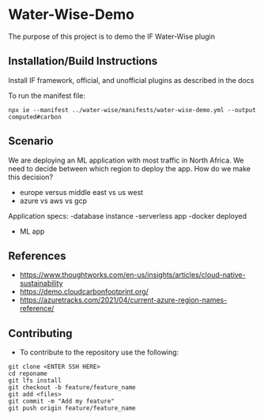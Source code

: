 # Water-Wise-Demo
The purpose of this project is to demo the IF Water-Wise plugin

## Installation/Build Instructions

Install IF framework, official, and unofficial plugins as described in the docs

To run the manifest file:
```
npx ie --manifest ../water-wise/manifests/water-wise-demo.yml --output computed#carbon
```

## Scenario

We are deploying an ML application with most traffic in North Africa.  We need to decide between which region to deploy the app.
How do we make this decision?

* europe versus middle east vs us west
* azure vs aws vs gcp

Application specs:
-database instance
-serverless app
-docker deployed
- ML app


## References
* https://www.thoughtworks.com/en-us/insights/articles/cloud-native-sustainability
* https://demo.cloudcarbonfootprint.org/
* https://azuretracks.com/2021/04/current-azure-region-names-reference/

## Contributing
* To contribute to the repository use the following:
```commandline
git clone <ENTER SSH HERE>
cd reponame
git lfs install
git checkout -b feature/feature_name
git add <files>
git commit -m "Add my feature"
git push origin feature/feature_name
```


